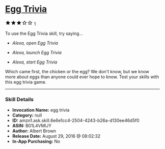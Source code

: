 # [Egg Trivia](http://alexa.amazon.com/#skills/amzn1.ask.skill.6e6e1cc4-2504-4243-b26a-d130ee46d5f0)
![3 stars](../../images/ic_star_black_18dp_1x.png)![3 stars](../../images/ic_star_black_18dp_1x.png)![3 stars](../../images/ic_star_black_18dp_1x.png)![3 stars](../../images/ic_star_border_black_18dp_1x.png)![3 stars](../../images/ic_star_border_black_18dp_1x.png) 1

To use the Egg Trivia skill, try saying...

* *Alexa, open Egg Trivia*

* *Alexa, launch Egg Trivia*

* *Alexa, start Egg Trivia*

Which came first, the chicken or the egg? We don't know, but we know more about eggs than anyone could ever hope to know. Test your skills with this egg trivia game.

***

### Skill Details

* **Invocation Name:** egg trivia
* **Category:** null
* **ID:** amzn1.ask.skill.6e6e1cc4-2504-4243-b26a-d130ee46d5f0
* **ASIN:** B01L4VMIJY
* **Author:** Albert Brown
* **Release Date:** August 29, 2016 @ 08:02:32
* **In-App Purchasing:** No

